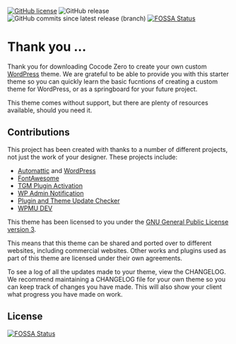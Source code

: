 [![GitHub license](https://img.shields.io/github/license/cocodedesigns/cocode-zero?style=for-the-badge)](https://raw.githubusercontent.com/cocodedesigns/cocode-zero/master/LICENSE.md)
![GitHub release](https://img.shields.io/github/release/cocodedesigns/cocode-zero?style=for-the-badge)
![GitHub commits since latest release (branch)](https://img.shields.io/github/commits-since/cocodedesigns/cocode-zero/latest/master?style=for-the-badge)
[![FOSSA Status](https://app.fossa.io/api/projects/git%2Bgithub.com%2Fcocodedesigns%2Fproject-zero.svg?type=shield)](https://app.fossa.io/projects/git%2Bgithub.com%2Fcocodedesigns%2Fproject-zero?ref=badge_shield)

# Thank you ...

Thank you for downloading Cocode Zero to create your own custom [WordPress](https://wordpress.org/) theme.  We are grateful to be able to provide you with this starter theme so you can quickly learn the basic fucntions of creating a custom theme for WordPress, or as a springboard for your future project.

This theme comes without support, but there are plenty of resources available, should you need it.

## Contributions

This project has been created with thanks to a number of different projects, not just the work of your designer. These projects include:

* [Automattic](https://automattic.com/) and [WordPress](https://wordpress.org/)
* [FontAwesome](https://www.fontawesome.com)
* [TGM Plugin Activation](http://tgmpluginactivation.com/)
* [WP Admin Notification](https://github.com/askupasoftware/wp-admin-notification/)
* [Plugin and Theme Update Checker](https://github.com/YahnisElsts/plugin-update-checker/)
* [WPMU DEV](https://premium.wpmudev.org/)

This theme has been licensed to you under the [GNU General Public License version 3](https://www.gnu.org/licenses/gpl-3.0.en.html).

This means that this theme can be shared and ported over to different websites, including commercial websites. Other works and plugins used as part of this theme are licensed under their own agreements.

To see a log of all the updates made to your theme, view the CHANGELOG.  We recommend maintaining a CHANGELOG file for your own theme so you can keep track of changes you have made. This will also show your client what progress you have made on work.

## License
[![FOSSA Status](https://app.fossa.io/api/projects/git%2Bgithub.com%2Fcocodedesigns%2Fproject-zero.svg?type=large)](https://app.fossa.io/projects/git%2Bgithub.com%2Fcocodedesigns%2Fproject-zero?ref=badge_large)